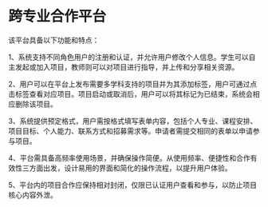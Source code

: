# 跨专业合作平台

该平台具备以下功能和特点：

1、系统支持不同角色用户的注册和认证，并允许用户修改个人信息。学生可以自主发起或加入项目，教师则可以对项目进行指导，并上传和分享相关资源。

2、用户可以在平台上发布需要多学科支持的项目并为其添加标签，用户可通过点击标签查看对应项目。项目启动或取消后，用户可以将其标记为已结束，系统会相应删除该项目。

3、系统提供预定格式，用户需按格式填写表单内容，包括个人专业、课程安排、项目目标、个人能力、联系方式和招募需求等。申请者需提交相同的表单以申请参与项目。

4、平台需具备高频率使用场景，并确保操作简便。从使用频率、便捷性和合作有效性三方面出发，设计易用的界面和简化的操作流程，以提升用户体验。

5、平台内的项目合作应保持相对封闭，仅限已认证用户查看和参与，以防止项目核心内容外泄。

